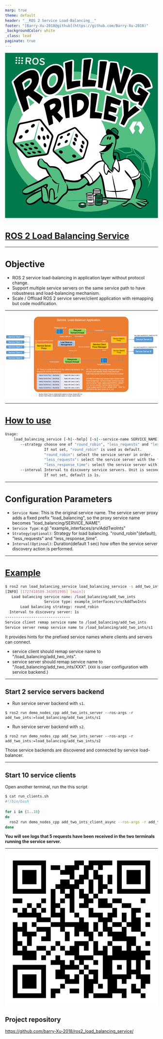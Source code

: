 ```yaml
---
marp: true
theme: default
header: "__ROS 2 Service Load-Balancing__"
footer: "[Barry-Xu-2018@github](https://github.com/Barry-Xu-2018)"
_backgroundColor: white
_class: lead
paginate: true
---
```


<style scoped>
section {
    font-size: 25px;
}
</style>

![bg right:40% 80%](img/rolling.png)

# [ROS 2 Load Balancing Service](https://github.com/Barry-Xu-2018/ros2_load_balancing_service)

---

# Objective

- ROS 2 service load-balancing in application layer without protocol change.
- Support multiple service servers on the same service path to have robustness and load-balancing mechanism.
- Scale / Offload ROS 2 service server/client application with remapping but code modification.

---

<!-- _header: '*ros2 load balancing service*' -->

![](img/design.png)

---

# [How to use](https://github.com/Barry-Xu-2018/ros2_load_balancing_service?tab=readme-ov-file#how-to-run)

```bash
Usage:
    load_balancing_service [-h|--help] [-s|--service-name SERVICE_NAME] [-t|--service-type SERVICE_TYPE] [--strategy XXX] [-i|--interval TIME]
       --strategy choose one of "round_robin", "less_requests" and "less_response_time"
                  If not set, "round_robin" is used as default.
                  "round_robin": select the service server in order.
                  "less_requests": select the service server with the fewest requests.
                  "less_response_time": select the service server with the shortest average response time.
       --interval Interval to discovery service servers. Unit is second.
                  If not set, default is 1s.
```

---

# Configuration Parameters

- `Service Name`: This is the original service name. The service server proxy adds a fixed prefix "load_balancing", so the proxy service name becomes "load_balancing/SERVICE_NAME".
- `Service Type`: e.g) "example_interfaces/srv/AddTwoInts"
- `Strategy(optional)`: Strategy for load balancing. "round_robin"(default), "less_requests" and "less_response_time".
- `Interval(Optinoal)`: Duration(default 1 sec) how often the service server discovery action is performed.

---

<!-- _header: '*An example to run load balancing service application*' -->

# [Example](https://github.com/ros2/demos/tree/rolling/demo_nodes_cpp/src/services)

```bash
$ ros2 run load_balancing_service load_balancing_service -s add_two_ints -t example_interfaces/srv/AddTwoInts --strategy round_robin -i 1
[INFO] [1727418589.343051995] [main]: 
   Load balancing service name: /load_balancing/add_two_ints
                  Service type: example_interfaces/srv/AddTwoInts
       Load balancing strategy: round_robin
  Interval to discovery server: 1s
------------------------------
Service client remap service name to /load_balancing/add_two_ints
Service server remap service name to /load_balancing/add_two_ints/s1
```

It provides hints for the prefixed service names where clients and servers can connect.

- service client should remap service name to "/load_balancing/add_two_ints".
- service server should remap service name to "/load_balancing/add_two_ints/XXX". (`XXX` is user configuration with service backend.)

---

<!-- _header: '*An example to run service server and service client*' -->

## Start 2 service servers backend

- Run service server backend with `s1`.

```
$ ros2 run demo_nodes_cpp add_two_ints_server --ros-args -r add_two_ints:=load_balancing/add_two_ints/s1
```

- Run service server backend with `s2`.

```
$ ros2 run demo_nodes_cpp add_two_ints_server --ros-args -r add_two_ints:=load_balancing/add_two_ints/s2
```

Those service backends are discovered and connected by service load-balancer.

---

## Start 10 service clients

Open another terminal, run the this script

```bash
$ cat run_clients.sh
#!/bin/bash

for i in {1..10}
do
  ros2 run demo_nodes_cpp add_two_ints_client_async --ros-args -r add_two_ints:=load_balancing/add_two_ints &
done
```

**You will see logs that 5 requests have been received in the two terminals running the service server.**

---

![bg right 40% 40%](img/address_QR.png)

## Project repository

https://github.com/barry-Xu-2018/ros2_load_balancing_service/
